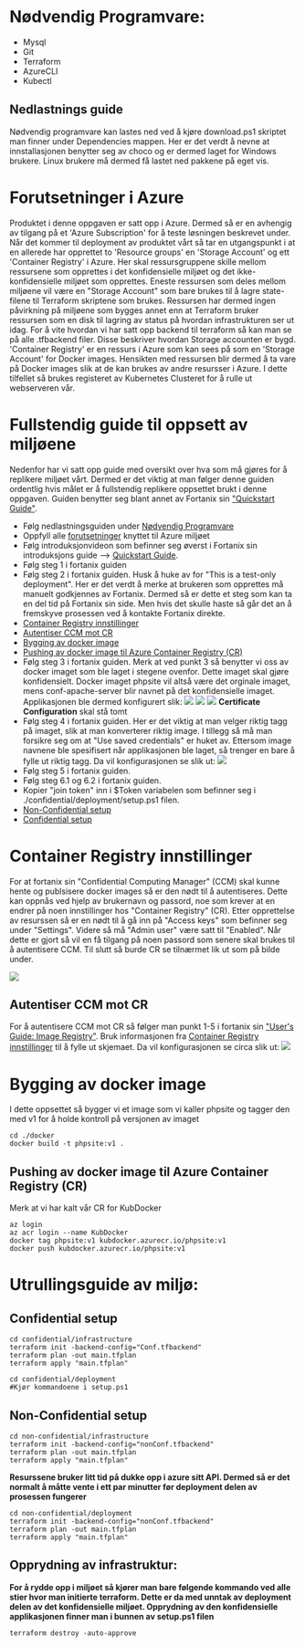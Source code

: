 # Nødvendig Programvare:

* Mysql
* Git
* Terraform
* AzureCLI
* Kubectl

## <a name="nedlastningsguide"></a>Nedlastnings guide

Nødvendig programvare kan lastes ned ved å kjøre download.ps1 skriptet man finner under Dependencies mappen. Her er det verdt å nevne at innstallasjonen benytter seg av choco og er dermed laget for Windows brukere. Linux brukere må dermed få lastet ned pakkene på eget vis. 

# <a name="forutsetninger"></a>Forutsetninger i Azure
Produktet i denne oppgaven er satt opp i Azure. Dermed så er en avhengig av tilgang på et 'Azure Subscription' for å teste løsningen beskrevet under. Når det kommer til deployment av produktet vårt så tar en utgangspunkt i at en allerede har opprettet to 'Resource groups' en 'Storage Account' og ett 'Container Registry' i Azure. Her skal ressursgruppene skille mellom ressursene som opprettes i det konfidensielle miljøet og det ikke-konfidensielle miljøet som opprettes. Eneste ressursen som deles mellom miljøene vil være en "Storage Account" som bare brukes til å lagre state-filene til Terraform skriptene som brukes. Ressursen har dermed ingen påvirkning på miljøene som bygges annet enn at Terraform bruker ressursen som en disk til lagring av status på hvordan infrastrukturen ser ut idag. For å vite hvordan vi har satt opp backend til terraform så kan man se på alle .tfbackend filer. Disse beskriver hvordan Storage accounten er bygd. 'Container Registry' er en ressurs i Azure som kan sees på som en 'Storage Account' for Docker images. Hensikten med ressursen blir dermed å ta vare på Docker images slik at de kan brukes av andre resursser i Azure. I dette tilfellet så brukes registeret av Kubernetes Clusteret for å rulle ut webserveren vår.

# Fullstendig guide til oppsett av miljøene
Nedenfor har vi satt opp guide med oversikt over hva som må gjøres for å replikere miljøet vårt. Dermed er det viktig at man følger denne guiden ordentlig hvis målet er å fullstendig replikere oppsettet brukt i denne oppgaven. Guiden benytter seg blant annet av Fortanix sin ["Quickstart Guide"](https://support.fortanix.com/hc/en-us/articles/360043484152-Quickstart-Guide). 

* Følg nedlastningsguiden under [Nødvendig Programvare](#nedlastningsguide)
* Oppfyll alle [forutsetninger](#forutsetninger) knyttet til Azure miljøet
* Følg introduksjonvideon som befinner seg øverst i Fortanix sin introduksjons guide --> [Quickstart Guide](https://support.fortanix.com/hc/en-us/articles/360043484152-Quickstart-Guide). 
* Følg steg 1 i fortanix guiden
* Følg steg 2 i fortanix guiden. Husk å huke av for "This is a test-only deployment". Her er det verdt å merke at brukeren som opprettes må manuelt godkjennes av Fortanix. Dermed så er dette et steg som kan ta en del tid på Fortanix sin side. Men hvis det skulle haste så går det an å fremskyve prosessen ved å kontakte Fortanix direkte.
* [Container Registry innstillinger](#CR)
* [Autentiser CCM mot CR](#connectCR)
* [Bygging av docker image](#dockerbuild)
* [Pushing av docker image til Azure Container Registry (CR)](#dockerpush)
* Følg steg 3 i fortanix guiden. Merk at ved punkt 3 så benytter vi oss av docker imaget som ble laget i stegene ovenfor. Dette imaget skal gjøre konfidensielt. Docker imaget phpsite vil altså være det orginale imaget, mens conf-apache-server blir navnet på det konfidensielle imaget. Applikasjonen ble dermed konfigurert slik:
![](./images/createApplicationPart1.png)
![](./images/createApplicationPart2.png)
![](./images/createApplicationPart3.**png)
**Certificate Configuration** skal stå tomt
* Følg steg 4 i fortanix guiden. Her er det viktig at man velger riktig tagg på imaget, slik at man konverterer riktig image. I tillegg så må man forsikre seg om at "Use saved credentials" er huket av. Ettersom image navnene ble spesifisert når applikasjonen ble laget, så trenger en bare å fylle ut riktig tagg. Da vil konfigurasjonen se slik ut:
![](./images/imageCreate.png)
* Følg steg 5 i fortanix guiden.
* Følg steg 6.1 og 6.2 i fortanix guiden. 
* Kopier "join token" inn i $Token variabelen som befinner seg i ./confidential/deployment/setup.ps1 filen. 
* [Non-Confidential setup](#nonconf)
* [Confidential setup](#conf)
# <a name="CR"></a>Container Registry innstillinger

For at fortanix sin "Confidential Computing Manager" (CCM) skal kunne hente og publsisere docker images så er den nødt til å autentiseres. Dette kan oppnås ved hjelp av brukernavn og passord, noe som krever at en endrer på noen innstillinger hos "Container Registry" (CR). Etter opprettelse av resurssen så er en nødt til å gå inn på "Access keys" som befinner seg under "Settings". Videre så må "Admin user" være satt til "Enabled". Når dette er gjort så vil en få tilgang på noen passord som senere skal brukes til å autentisere CCM. Til slutt så burde CR se tilnærmet lik ut som på bilde under.

![](./images/kubdocker.png)

## <a name="connectCR"></a>Autentiser CCM mot CR
For å autentisere CCM mot CR så følger man punkt 1-5 i fortanix sin ["User's Guide: Image Registry"](https://support.fortanix.com/hc/en-us/articles/360048967971-User-s-Guide-Image-Registry). Bruk informasjonen fra [Container Registry innstillinger](#CR) til å fylle ut skjemaet. Da vil konfigurasjonen se circa slik ut:
![](./images/autentiserCCM.png)

# <a name="dockerbuild"></a>Bygging av docker image

I dette oppsettet så bygger vi et image som vi kaller phpsite og tagger den med v1 for å holde kontroll på versjonen av imaget
```
cd ./docker
docker build -t phpsite:v1 .
```
## <a name="dockerpush"></a>Pushing av docker image til Azure Container Registry (CR)
Merk at vi har kalt vår CR for KubDocker
```
az login
az acr login --name KubDocker
docker tag phpsite:v1 kubdocker.azurecr.io/phpsite:v1
docker push kubdocker.azurecr.io/phpsite:v1
```
# Utrullingsguide av miljø:

## <a name="conf"></a>Confidential setup

```
cd confidential/infrastructure
terraform init -backend-config="Conf.tfbackend"
terraform plan -out main.tfplan
terraform apply "main.tfplan"
```

```
cd confidential/deployment
#Kjør kommandoene i setup.ps1
```

## <a name="nonconf"></a>Non-Confidential setup
```
cd non-confidential/infrastructure
terraform init -backend-config="nonConf.tfbackend"
terraform plan -out main.tfplan
terraform apply "main.tfplan"
```
**Resurssene bruker litt tid på dukke opp i azure sitt API. Dermed så er det normalt å måtte vente i ett par minutter før deployment delen av prosessen fungerer**
```
cd non-confidential/deployment
terraform init -backend-config="nonConf.tfbackend"
terraform plan -out main.tfplan
terraform apply "main.tfplan"
```

## Opprydning av infrastruktur:

**For å rydde opp i miljøet så kjører man bare følgende kommando ved alle stier hvor man initierte terraform. Dette er da med unntak av deployment delen av det konfidensielle miljøet. Opprydning av den konfidensielle applikasjonen finner man i bunnen av setup.ps1 filen**
```
terraform destroy -auto-approve
```
